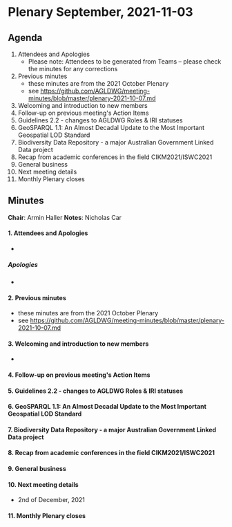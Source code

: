 # Plenary September, 2021-11-03

## Agenda

1. Attendees and Apologies
    * Please note: Attendees to be generated from Teams – please check the minutes for any corrections
2. Previous minutes
    * these minutes are from the 2021 October Plenary
    * see https://github.com/AGLDWG/meeting-minutes/blob/master/plenary-2021-10-07.md
3. Welcoming and introduction to new members
4. Follow-up on previous meeting's Action Items
5. Guidelines 2.2 - changes to AGLDWG Roles & IRI statuses
6. GeoSPARQL 1.1: An Almost Decadal Update to the Most Important Geospatial LOD Standard
7. Biodiversity Data Repository - a major Australian Government Linked Data project
8. Recap from academic conferences in the field CIKM2021/ISWC2021
9. General business 
10. Next meeting details
11. Monthly Plenary closes

## Minutes

**Chair**: Armin Haller
**Notes**: Nicholas Car  

#### 1. Attendees and Apologies
* 
##### Apologies
* 
    
#### 2. Previous minutes

* these minutes are from the 2021 October Plenary
* see https://github.com/AGLDWG/meeting-minutes/blob/master/plenary-2021-10-07.md

#### 3. Welcoming and introduction to new members
* 

#### 4. Follow-up on previous meeting's Action Items

#### 5. Guidelines 2.2 - changes to AGLDWG Roles & IRI statuses

#### 6. GeoSPARQL 1.1: An Almost Decadal Update to the Most Important Geospatial LOD Standard

#### 7. Biodiversity Data Repository - a major Australian Government Linked Data project

#### 8. Recap from academic conferences in the field CIKM2021/ISWC2021

#### 9. General business 

#### 10. Next meeting details

* 2nd of December, 2021

#### 11. Monthly Plenary closes
